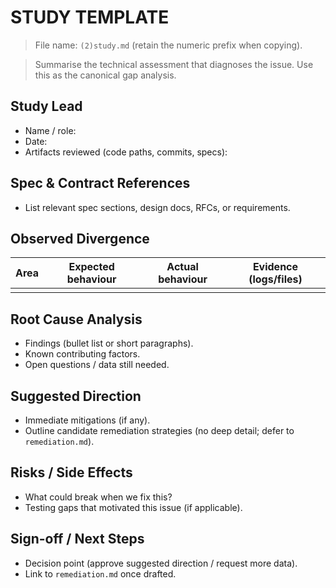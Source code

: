 # STUDY TEMPLATE

> File name: `(2)study.md` (retain the numeric prefix when copying).

> Summarise the technical assessment that diagnoses the issue. Use this as the canonical gap analysis.

## Study Lead
- Name / role:
- Date:
- Artifacts reviewed (code paths, commits, specs):

## Spec & Contract References
- List relevant spec sections, design docs, RFCs, or requirements.

## Observed Divergence
| Area | Expected behaviour | Actual behaviour | Evidence (logs/files) |
| --- | --- | --- | --- |
|  |  |  |  |

## Root Cause Analysis
- Findings (bullet list or short paragraphs).
- Known contributing factors.
- Open questions / data still needed.

## Suggested Direction
- Immediate mitigations (if any).
- Outline candidate remediation strategies (no deep detail; defer to `remediation.md`).

## Risks / Side Effects
- What could break when we fix this?
- Testing gaps that motivated this issue (if applicable).

## Sign-off / Next Steps
- Decision point (approve suggested direction / request more data).
- Link to `remediation.md` once drafted.
